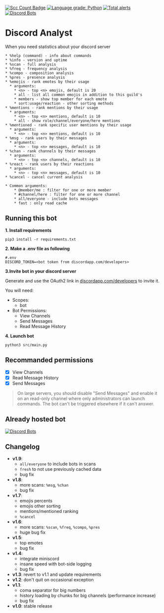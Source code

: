 [![Scc Count Badge](https://sloc.xyz/github/klemek/discord-analyst/?category=code)](https://github.com/boyter/scc/#badges-beta)
[![Language grade: Python](https://img.shields.io/lgtm/grade/python/g/Klemek/discord-analyst.svg?logo=lgtm&logoWidth=18)](https://lgtm.com/projects/g/Klemek/discord-analyst/context:python)
[![Total alerts](https://img.shields.io/lgtm/alerts/g/Klemek/discord-analyst.svg?logo=lgtm&logoWidth=18)](https://lgtm.com/projects/g/Klemek/discord-analyst/alerts/)
[![Discord Bots](https://top.gg/api/widget/status/643808410495615006.svg)](https://top.gg/bot/643808410495615006)

# Discord Analyst

When you need statistics about your discord server

```
* %help (command) - info about commands
* %info - version and uptime
* %scan - full analysis
* %freq - frequency analysis
* %compo - composition analysis
* %pres - presence analysis
* %emojis - rank emotes by their usage
  * arguments:
    * <n> - top <n> emojis, default is 20
    * all - list all common emojis in addition to this guild's
    * members - show top member for each emote
    * sort:usage/reaction - other sorting methods
* %mentions - rank mentions by their usage
  * arguments:
    * <n> - top <n> mentions, default is 10
    * all - show role/channel/everyone/here mentions
* %mentioned - rank specific user mentions by their usage
  * arguments:
    * <n> - top <n> mentions, default is 10
* %msg - rank users by their messages
  * arguments:
    * <n> - top <n> messages, default is 10
* %chan - rank channels by their messages
  * arguments:
    * <n> - top <n> channels, default is 10
* %react - rank users by their reactions
  * arguments:
    * <n> - top <n> messages, default is 10
* %cancel - cancel current analysis

* Common arguments:
    * @member/me : filter for one or more member
    * #channel/here : filter for one or more channel
    * all/everyone - include bots messages
    * fast : only read cache
```

## Running this bot

**1. Install requirements**

```
pip3 install -r requirements.txt
```

**2. Make a .env file as following**

```
#.env
DISCORD_TOKEN=<bot token from discordapp.com/developers>
```

**3.Invite bot in your discord server**

Generate and use the OAuth2 link in [discordapp.com/developers](https://discordapp.com/developers) to invite it.

You will need:
* Scopes:
  * bot
* Bot Permissions:
  * View Channels
  * Send Messages
  * Read Message History

**4. Launch bot**

```
python3 src/main.py
```

## Recommanded permissions

- [x] View Channels
- [x] Read Message History
- [x] Send Messages

> On large servers, you should disable "Send Messages" and enable it on an read-only channel where only administrators can launch commands. The bot can't be triggered elsewhere if it can't answer.

## Already hosted bot

[![Discord Bots](https://top.gg/api/widget/643808410495615006.svg)](https://top.gg/bot/643808410495615006)

## Changelog

* **v1.9**:
  * `all/everyone` to include bots in scans
  * `fresh` to not use previously cached data
  * bug fix
* **v1.8**:
  * more scans: `%msg`, `%chan`
  * bug fix
* **v1.7**:
  * emojis percents
  * emojis other sorting
  * mentions/mentioned ranking
  * `%cancel`
* **v1.6**:
  * more scans: `%scan`, `%freq`, `%compo`, `%pres`
  * huge bug fix
* **v1.5**:
  * top <n> emotes
  * bug fix
* **v1.4**:
  * integrate miniscord
  * insane speed with bot-side logging
  * bug fix
* **v1.3**: revert to v1.1 and update requirements
* **v1.2**: don't quit on occasional exception
* **v1.1**:
  * coma separator for big numbers
  * history loading by chunks for big channels (performance increase)
  * bug fix
* **v1.0**: stable release
